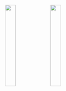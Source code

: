 <img src="https://imgur.com/gmskze1.jpg" width="26%" height="26%">&nbsp;&nbsp;&nbsp;&nbsp;<img src="https://imgur.com/KytyG2j.jpg" width="26%" height="26%">

